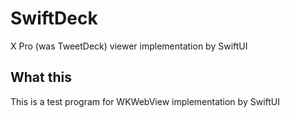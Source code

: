 # SwiftDeck

X Pro (was TweetDeck) viewer implementation by SwiftUI

## What this

This is a test program for WKWebView implementation by SwiftUI
